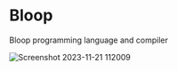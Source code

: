 # Bloop
Bloop programming language and compiler

![Screenshot 2023-11-21 112009](https://github.com/Mixxx29/Bloop/assets/44543519/42b09f0f-32f3-4247-b506-97bba2529b36)
